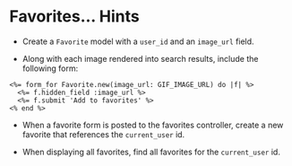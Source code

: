 # Favorites... Hints

* Create a `Favorite` model with a `user_id` and an `image_url` field.

* Along with each image rendered into search results, include the following form:

```
<%= form_for Favorite.new(image_url: GIF_IMAGE_URL) do |f| %>
  <%= f.hidden_field :image_url %>
  <%= f.submit 'Add to favorites' %>
<% end %>
```

* When a favorite form is posted to the favorites controller, create a new favorite that references the `current_user` id.

* When displaying all favorites, find all favorites for the `current_user` id.